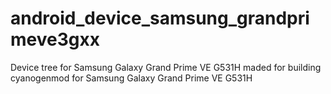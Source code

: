# android_device_samsung_grandprimeve3gxx
Device tree for Samsung Galaxy Grand Prime VE G531H
maded for building cyanogenmod for Samsung Galaxy Grand Prime VE G531H
